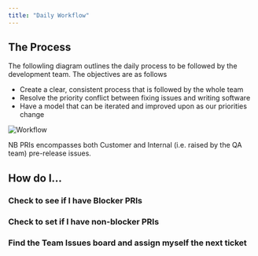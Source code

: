 ```yaml
---
title: "Daily Workflow"
---
```


## The Process
The followling diagram outlines the daily process to be followed by the development team.  The objectives are as follows

- Create a clear, consistent process that is followed by the whole team
- Resolve the priority conflict between fixing issues and writing software
- Have a model that can be iterated and improved upon as our priorities change

![][image-1]

NB PRIs encompasses both Customer and Internal (i.e. raised by the QA team) pre-release issues.

## How do I…

### Check to see if I have Blocker PRIs


### Check to set if I have non-blocker PRIs

### Find the Team Issues board and assign myself the next ticket

[image-1]:	Workflow.png "Workflow"